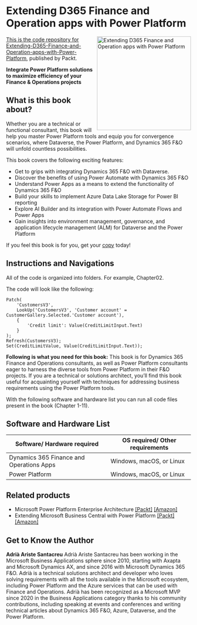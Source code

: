 # Extending D365 Finance and Operation apps with Power Platform

<a href= "https://www.packtpub.com/product/extending-d365-finance-and-operation-apps-with-power-platform/9781801811590"> <img src="https://content.packt.com/B18765/cover_image_small.jpg" alt="Extending D365 Finance and Operation apps with Power Platform" itemprop="url" height="256px" align="right">

This is the code repository for [Extending-D365-Finance-and-Operation-apps-with-Power-Platform](https://www.packtpub.com/product/extending-d365-finance-and-operation-apps-with-power-platform/9781801811590), published by Packt.

**Integrate Power Platform solutions to maximize efficiency of your Finance & Operations projects**

## What is this book about?
Whether you are a technical or functional consultant, this book will help you master Power Platform tools and equip you for convergence scenarios, where Dataverse, the Power Platform, and Dynamics 365 F&O will unfold countless possibilities.

This book covers the following exciting features:
* Get to grips with integrating Dynamics 365 F&O with Dataverse.
* Discover the benefits of using Power Automate with Dynamics 365 F&O
* Understand Power Apps as a means to extend the functionality of Dynamics 365 F&O
* Build your skills to implement Azure Data Lake Storage for Power BI reporting
* Explore AI Builder and its integration with Power Automate Flows and Power Apps
* Gain insights into environment management, governance, and application lifecycle management (ALM) for Dataverse and the Power Platform

If you feel this book is for you, get your [copy](https://a.co/d/420s4zD) today!

## Instructions and Navigations
All of the code is organized into folders. For example, Chapter02.

The code will look like the following:

```
Patch(
    'CustomersV3',
    LookUp('CustomersV3', 'Customer account' = CustomerGallery.Selected.'Customer account'),
    {
        'Credit limit': Value(CreditLimitInput.Text)
    }
);
Refresh(CustomersV3);
Set(CreditLimitValue, Value(CreditLimitInput.Text));
```

**Following is what you need for this book:**
This book is for Dynamics 365 Finance and Operations consultants, as well as Power Platform consultants eager to harness the diverse tools from Power Platform in their F&O projects. If you are a technical or solutions architect, you’ll find this book useful for acquainting yourself with techniques for addressing business requirements using the Power Platform tools.

With the following software and hardware list you can run all code files present in the book (Chapter 1-11).

## Software and Hardware List
| Software/ Hardware required | OS required/ Other requirements |
| ------------------------------------ | ----------------------------------- |
| Dynamics 365 Finance and Operations Apps | Windows, macOS, or Linux |
| Power Platform | Windows, macOS, or Linux |

## Related products
* Microsoft Power Platform Enterprise Architecture [[Packt]](https://www.packtpub.com/product/microsoft-power-platform-enterprise-architecture-second-edition/9781804612637) [[Amazon]](https://a.co/d/20wSDzC)
* Extending Microsoft Business Central with Power Platform [[Packt]](https://www.packtpub.com/product/extending-microsoft-business-central-with-power-platform/9781803240718) [[Amazon]](https://a.co/d/fwmQv3v)

## Get to Know the Author
**Adrià Ariste Santacreu**
Adrià Ariste Santacreu has been working in the Microsoft Business Applications sphere since 2010, starting with Axapta and Microsoft Dynamics AX, and since 2016 with Microsoft Dynamics 365 F&O. Adrià is a technical solutions architect and developer who loves solving requirements with all the tools available in the Microsoft ecosystem, including Power Platform and the Azure services that can be used with Finance and Operations. Adrià has been recognized as a Microsoft MVP since 2020 in the Business Applications category thanks to his community contributions, including speaking at events and conferences and writing technical articles about Dynamics 365 F&O, Azure, Dataverse, and the Power Platform.



